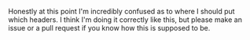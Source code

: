 Honestly at this point I'm incredibly confused as to where I should put which headers. I think I'm doing it correctly like this, but please make an issue or a pull request if you know how this is supposed to be.

